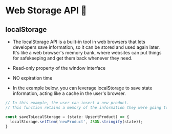 # Web Storage API 💾

## localStorage


- The localStorage API is a built-in tool in web browsers that lets developers save information, so it can be stored and used again later. It's like a web browser's memory bank, where websites can put things for safekeeping and get them back whenever they need.

- Read-only property of the window interface 

- NO expiration time

- In the example below, you can leverage localStorage to save state information, acting like a cache in the user's browser.

```javascript
// In this example, the user can insert a new product.
// This function retains a memory of the information they were going to include when uploading a new product.

const saveToLocalStorage = (state: UpsertProduct) => {
  localStorage.setItem('newProduct', JSON.stringify(state));
}
```
